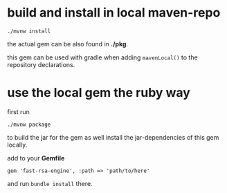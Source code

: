 # build and install in local maven-repo

```
./mvnw install
```

the actual gem can be also found in **./pkg**.

this gem can be used with gradle when adding ```mavenLocal()``` to the repository declarations.

# use the local gem the ruby way

first run

```
./mvnw package
```

to build the jar for the gem as well install the jar-dependencies of this gem locally.

add to your **Gemfile**

```
gem 'fast-rsa-engine', :path => 'path/to/here'
```

and run ```bundle install``` there.
